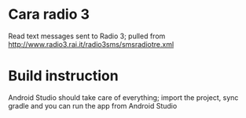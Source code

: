 # Cara radio 3

Read text messages sent to Radio 3; pulled from http://www.radio3.rai.it/radio3sms/smsradiotre.xml

# Build instruction

Android Studio should take care of everything; import the project, sync gradle and you can run the app from Android Studio
